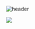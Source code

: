 ![header](https://capsule-render.vercel.app/api?type=cylinder&color=auto&height=100&section=header&text=unicore&fontSize=90)



<img src="https://img.shields.io/badge/JavaScript-F7DF1E?style=flat&logo=JS&logoColor=white" />